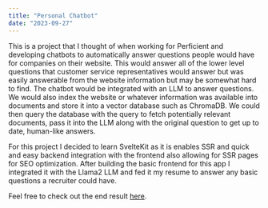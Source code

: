 ```yaml
---
title: "Personal Chatbot"
date: "2023-09-27"
---
```


This is a project that I thought of when working for Perficient and developing chatbots to automatically answer questions people would have for companies on their website.
This would answer all of the lower level questions that customer service representatives would answer but was easily answerable from the website information but may be somewhat hard to find.
The chatbot would be integrated with an LLM to answer questions.
We would also index the website or whatever information was available into documents and store it into a vector database such as ChromaDB.
We could then query the database with the query to fetch potentially relevant documents, pass it into the LLM along with the original question to get up to date, human-like answers.

For this project I decided to learn SvelteKit as it is enables SSR and quick and easy backend integration with the frontend also allowing for SSR pages for SEO optimization.
After building the basic frontend for this app I integrated it with the Llama2 LLM and fed it my resume to answer any basic questions a recruiter could have.

Feel free to check out the end result [here](https://portfolio-chatbot-gi2e6smr4a-uc.a.run.app).